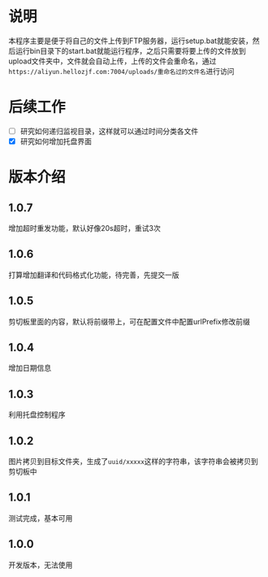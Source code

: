 # 说明

本程序主要是便于将自己的文件上传到FTP服务器，运行setup.bat就能安装，然后运行bin目录下的start.bat就能运行程序，之后只需要将要上传的文件放到upload文件夹中，文件就会自动上传，上传的文件会重命名，通过`https://aliyun.hellozjf.com:7004/uploads/重命名过的文件名`进行访问

# 后续工作

- [ ] 研究如何递归监视目录，这样就可以通过时间分类各文件
- [x] 研究如何增加托盘界面

# 版本介绍

## 1.0.7

增加超时重发功能，默认好像20s超时，重试3次

## 1.0.6
打算增加翻译和代码格式化功能，待完善，先提交一版

## 1.0.5
剪切板里面的内容，默认将前缀带上，可在配置文件中配置urlPrefix修改前缀

## 1.0.4
增加日期信息

## 1.0.3
利用托盘控制程序

## 1.0.2
图片拷贝到目标文件夹，生成了`uuid/xxxxx`这样的字符串，该字符串会被拷贝到剪切板中

## 1.0.1
测试完成，基本可用

## 1.0.0
开发版本，无法使用